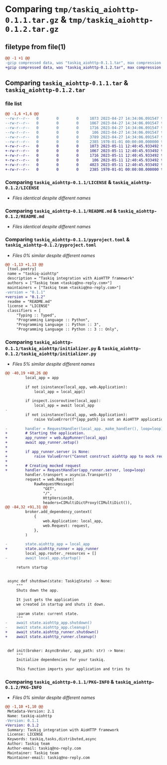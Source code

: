 # Comparing `tmp/taskiq_aiohttp-0.1.1.tar.gz` & `tmp/taskiq_aiohttp-0.1.2.tar.gz`

## filetype from file(1)

```diff
@@ -1 +1 @@
-gzip compressed data, was "taskiq_aiohttp-0.1.1.tar", max compression
+gzip compressed data, was "taskiq_aiohttp-0.1.2.tar", max compression
```

## Comparing `taskiq_aiohttp-0.1.1.tar` & `taskiq_aiohttp-0.1.2.tar`

### file list

```diff
@@ -1,6 +1,6 @@
--rw-r--r--   0        0        0     1073 2023-04-27 14:34:06.091547 taskiq_aiohttp-0.1.1/LICENSE
--rw-r--r--   0        0        0     1067 2023-04-27 14:34:06.091547 taskiq_aiohttp-0.1.1/README.md
--rw-r--r--   0        0        0     1716 2023-04-27 14:34:06.091547 taskiq_aiohttp-0.1.1/pyproject.toml
--rw-r--r--   0        0        0      106 2023-04-27 14:34:06.091547 taskiq_aiohttp-0.1.1/taskiq_aiohttp/__init__.py
--rw-r--r--   0        0        0     3789 2023-04-27 14:34:06.091547 taskiq_aiohttp-0.1.1/taskiq_aiohttp/initializer.py
--rw-r--r--   0        0        0     2385 1970-01-01 00:00:00.000000 taskiq_aiohttp-0.1.1/PKG-INFO
+-rw-r--r--   0        0        0     1073 2023-05-11 12:40:45.933492 taskiq_aiohttp-0.1.2/LICENSE
+-rw-r--r--   0        0        0     1067 2023-05-11 12:40:45.933492 taskiq_aiohttp-0.1.2/README.md
+-rw-r--r--   0        0        0     1716 2023-05-11 12:40:45.933492 taskiq_aiohttp-0.1.2/pyproject.toml
+-rw-r--r--   0        0        0      106 2023-05-11 12:40:45.933492 taskiq_aiohttp-0.1.2/taskiq_aiohttp/__init__.py
+-rw-r--r--   0        0        0     4023 2023-05-11 12:40:45.933492 taskiq_aiohttp-0.1.2/taskiq_aiohttp/initializer.py
+-rw-r--r--   0        0        0     2385 1970-01-01 00:00:00.000000 taskiq_aiohttp-0.1.2/PKG-INFO
```

### Comparing `taskiq_aiohttp-0.1.1/LICENSE` & `taskiq_aiohttp-0.1.2/LICENSE`

 * *Files identical despite different names*

### Comparing `taskiq_aiohttp-0.1.1/README.md` & `taskiq_aiohttp-0.1.2/README.md`

 * *Files identical despite different names*

### Comparing `taskiq_aiohttp-0.1.1/pyproject.toml` & `taskiq_aiohttp-0.1.2/pyproject.toml`

 * *Files 0% similar despite different names*

```diff
@@ -1,13 +1,13 @@
 [tool.poetry]
 name = "taskiq-aiohttp"
 description = "Taskiq integration with AioHTTP framework"
 authors = ["Taskiq team <taskiq@no-reply.com>"]
 maintainers = ["Taskiq team <taskiq@no-reply.com>"]
-version = "0.1.1"
+version = "0.1.2"
 readme = "README.md"
 license = "LICENSE"
 classifiers = [
     "Typing :: Typed",
     "Programming Language :: Python",
     "Programming Language :: Python :: 3",
     "Programming Language :: Python :: 3 :: Only",
```

### Comparing `taskiq_aiohttp-0.1.1/taskiq_aiohttp/initializer.py` & `taskiq_aiohttp-0.1.2/taskiq_aiohttp/initializer.py`

 * *Files 5% similar despite different names*

```diff
@@ -40,19 +40,26 @@
         local_app = app
 
         if not isinstance(local_app, web.Application):
             local_app = local_app()
 
         if inspect.iscoroutine(local_app):
             local_app = await local_app
-
         if not isinstance(local_app, web.Application):
             raise ValueError(f"{app_path} is not an AioHTTP application.")
 
-        handler = RequestHandler(local_app._make_handler(), loop=loop)
+        # Starting the application.
+        app_runner = web.AppRunner(local_app)
+        await app_runner.setup()
+
+        if app_runner.server is None:
+            raise ValueError("Cannot construct aiohttp app to mock requests")
+
+        # Creating mocked request
+        handler = RequestHandler(app_runner.server, loop=loop)
         handler.transport = asyncio.Transport()
         request = web.Request(
             RawRequestMessage(
                 "GET",
                 "/",
                 HttpVersion10,
                 headers=CIMultiDictProxy(CIMultiDict()),
@@ -84,32 +91,31 @@
         broker.add_dependency_context(
             {
                 web.Application: local_app,
                 web.Request: request,
             },
         )
 
-        state.aiohttp_app = local_app
+        state.aiohttp_runner = app_runner
         local_app.router._resources = []
-        await local_app.startup()
 
     return startup
 
 
 async def shutdown(state: TaskiqState) -> None:
     """
     Shuts down the app.
 
     It just gets the application
     we created in startup and shuts it down.
 
     :param state: current state.
     """
-    await state.aiohttp_app.shutdown()
-    await state.aiohttp_app.cleanup()
+    await state.aiohttp_runner.shutdown()
+    await state.aiohttp_runner.cleanup()
 
 
 def init(broker: AsyncBroker, app_path: str) -> None:
     """
     Initialize dependencies for your taskiq.
 
     This function imports your application and tries to
```

### Comparing `taskiq_aiohttp-0.1.1/PKG-INFO` & `taskiq_aiohttp-0.1.2/PKG-INFO`

 * *Files 0% similar despite different names*

```diff
@@ -1,10 +1,10 @@
 Metadata-Version: 2.1
 Name: taskiq-aiohttp
-Version: 0.1.1
+Version: 0.1.2
 Summary: Taskiq integration with AioHTTP framework
 License: LICENSE
 Keywords: taskiq,tasks,distributed,async
 Author: Taskiq team
 Author-email: taskiq@no-reply.com
 Maintainer: Taskiq team
 Maintainer-email: taskiq@no-reply.com
```

